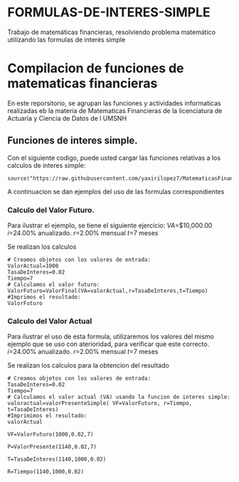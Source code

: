 # FORMULAS-DE-INTERES-SIMPLE
Trabajo de matemáticas financieras, resolviendo problema matemático utilizando las formulas de interés simple 
# Compilacion de funciones de matematicas financieras

En este reporsitorio, se agrupan las funciones y actividades informaticas realizadas eb la materia de Matematicas Financieras de la licenciatura de Actuaria y Ciencia de Datos de l UMSNH

## Funciones de interes simple.

Con el siguiente codigo, puede usted  cargar las funciones relativas a los calculos de interes simple:

```{r}
source("https://raw.githubusercontent.com/yaxirilopez7/MatematicasFinancieras2024/refs/heads/main/formulaInteresSimple.R")
```

A continuacion se dan ejemplos del uso de las formulas correspondientes


### Calculo del Valor Futuro.

Para ilustrar el ejemplo, se tiene el siguiente ejercicio:
$VA$=$10,000.00
$i$=24.00% anualizado.
$r$=2.00% mensual
$t$=7 meses

Se realizan los calculos
```{r}
# Creamos objetos con los valores de entrada:
ValorActual=1000
TasaDeInteres=0.02
Tiempo=7
# Calculamos el valor futuro:
ValorFuturo=ValorFinal(VA=valorActual,r=TasaDeInteres,t=Tiempo)
#Imprimos el resultado:
ValorFuturo
```
### Calculo del Valor Actual

Para ilustrar el uso de esta formula, utilizaremos los valores del mismo ejemplo que se uso con aterioridad, para verificar que este correcto.
$i$=24.00% anualizado.
$r$=2.00% mensual
$t$=7 meses

Se realizan los calculos para la obtencion del resultado
```{r}
# Creamos objetos con los valores de entrada:
TasaDeInteres=0.02
Tiempo=7
# Calculamos el valor actual (VA) usando la funcion de interes simple:
valoractual=valorPresenteSimple( VF=ValorFuturo, r=Tiempo, t=TasaDeInteres)
#Imprimimos el resultado:
valorActual
```

```
VF=ValorFuturo(1000,0.02,7)
```

```
P=ValorPresente(1140,0.02,7)
```

```
T=TasaDeInteres(1140,1000,0.02)
```

```
R=Tiempo(1140,1000,0.02)
```



